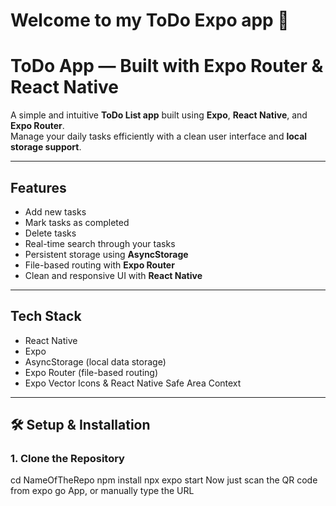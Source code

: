 # Welcome to my ToDo Expo app 👋

# ToDo App — Built with Expo Router & React Native

A simple and intuitive **ToDo List app** built using **Expo**, **React Native**, and **Expo Router**.  
Manage your daily tasks efficiently with a clean user interface and **local storage support**.

---

## Features

- Add new tasks
- Mark tasks as completed
- Delete tasks
- Real-time search through your tasks
- Persistent storage using **AsyncStorage**
- File-based routing with **Expo Router**
- Clean and responsive UI with **React Native**

---

## Tech Stack

- React Native
- Expo
- AsyncStorage (local data storage)
- Expo Router (file-based routing)
- Expo Vector Icons & React Native Safe Area Context

---

## 🛠️ Setup & Installation

### 1. Clone the Repository
cd NameOfTheRepo
npm install
npx expo start
Now just scan the QR code from expo go App, or manually type the URL